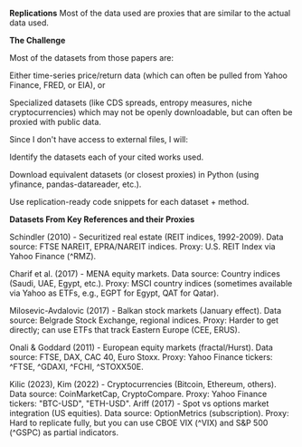 **Replications**
Most of the data used are proxies that are similar to the actual data used.

**The Challenge**

Most of the datasets from those papers are:

Either time-series price/return data (which can often be pulled from Yahoo Finance, FRED, or EIA), or

Specialized datasets (like CDS spreads, entropy measures, niche cryptocurrencies) which may not be openly downloadable, but can often be proxied with public data.

Since I don't have access to external files, I will:

Identify the datasets each of your cited works used.

Download equivalent datasets (or closest proxies) in Python (using yfinance, pandas-datareader, etc.).

Use replication-ready code snippets for each dataset + method.

**Datasets From Key References and their Proxies**

Schindler (2010) - Securitized real estate (REIT indices, 1992-2009).
Data source: FTSE NAREIT, EPRA/NAREIT indices.
Proxy: U.S. REIT Index via Yahoo Finance (^RMZ).

Charif et al. (2017) - MENA equity markets.
Data source: Country indices (Saudi, UAE, Egypt, etc.).
Proxy: MSCI country indices (sometimes available via Yahoo as ETFs, e.g., EGPT for Egypt, QAT for Qatar).

Milosevic-Avdalovic (2017) - Balkan stock markets (January effect).
Data source: Belgrade Stock Exchange, regional indices.
Proxy: Harder to get directly; can use ETFs that track Eastern Europe (CEE, ERUS).

Onali & Goddard (2011) - European equity markets (fractal/Hurst).
Data source: FTSE, DAX, CAC 40, Euro Stoxx.
Proxy: Yahoo Finance tickers: ^FTSE, ^GDAXI, ^FCHI, ^STOXX50E.

Kilic (2023), Kim (2022) - Cryptocurrencies (Bitcoin, Ethereum, others).
Data source: CoinMarketCap, CryptoCompare.
Proxy: Yahoo Finance tickers: "BTC-USD", "ETH-USD".
Ariff (2017) - Spot vs options market integration (US equities).
Data source: OptionMetrics (subscription).
Proxy: Hard to replicate fully, but you can use CBOE VIX (^VIX) and S&P 500 (^GSPC) as partial indicators.
